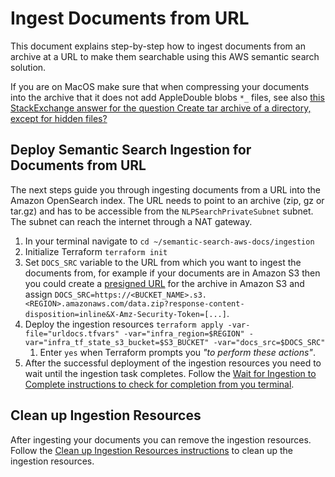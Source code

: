 # Ingest Documents from URL
This document explains step-by-step how to ingest documents from an archive at a URL to make them searchable using this AWS semantic search solution.

If you are on MacOS make sure that when compressing your documents into the archive that it does not add AppleDouble blobs `*_` files, see also [this StackExchange answer for the question Create tar archive of a directory, except for hidden files?](https://unix.stackexchange.com/a/9865)

## Deploy Semantic Search Ingestion for Documents from URL
The next steps guide you through ingesting documents from a URL into the Amazon OpenSearch index. The URL needs to point to an archive (zip, gz or tar.gz) and has to be accessible from the `NLPSearchPrivateSubnet` subnet. The subnet can reach the internet through a NAT gateway.
1. In your terminal navigate to `cd ~/semantic-search-aws-docs/ingestion`
2. Initialize Terraform `terraform init`
2. Set `DOCS_SRC` variable to the URL from which you want to ingest the documents from, for example  if your documents are in Amazon S3 then you could create a [presigned URL](https://docs.aws.amazon.com/AmazonS3/latest/userguide/using-presigned-url.html) for the archive in Amazon S3 and assign `DOCS_SRC=https://<BUCKET_NAME>.s3.<REGION>.amazonaws.com/data.zip?response-content-disposition=inline&X-Amz-Security-Token=[...]`.
3. Deploy the ingestion resources `terraform apply -var-file="urldocs.tfvars" -var="infra_region=$REGION" -var="infra_tf_state_s3_bucket=$S3_BUCKET" -var="docs_src=$DOCS_SRC"`
    1. Enter `yes` when Terraform prompts you _"to perform these actions"_. 
4. After the successful deployment of the ingestion resources you need to wait until the ingestion task completes. Follow the [Wait for Ingestion to Complete instructions to check for completion from you terminal](ingest-wait-for-completion.md).

## Clean up Ingestion Resources
After ingesting your documents you can remove the ingestion resources. Follow the [Clean up Ingestion Resources instructions](./clean-up-ingestion-resources.md) to clean up the ingestion resources.